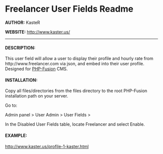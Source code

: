 Freelancer User Fields Readme
===========
<p><b>AUTHOR:</b> KasteR</p>
<p><b>WEBSITE:</b> <a href='http://www.kaster.us' target='_blank'>http://www.kaster.us/</a></p>
<hr />


<h4>DESCRIPTION:</h4>
<p>This user field will allow a user to display their profile and hourly rate from http://www.freelancer.com via json, and embed into their user profile. Designed for <a href='http://www.php-fusion.co.uk/' target='_blank'>PHP-Fusion</a> CMS.</p>


<h4>INSTALLATION:</h4>
<p>Copy all files/directories from the files directory to the root PHP-Fusion installation path on your server.</p>

Go to:
<p>Admin panel > User Admin > User Fields >

In the Disabled User Fields table, locate Freelancer and select Enable.</p>


<h4>EXAMPLE:</h4>
<p><a href='http://www.kaster.us/profile-1-kaster.html' target='_blank'>http://www.kaster.us/profile-1-kaster.html</a></p>
